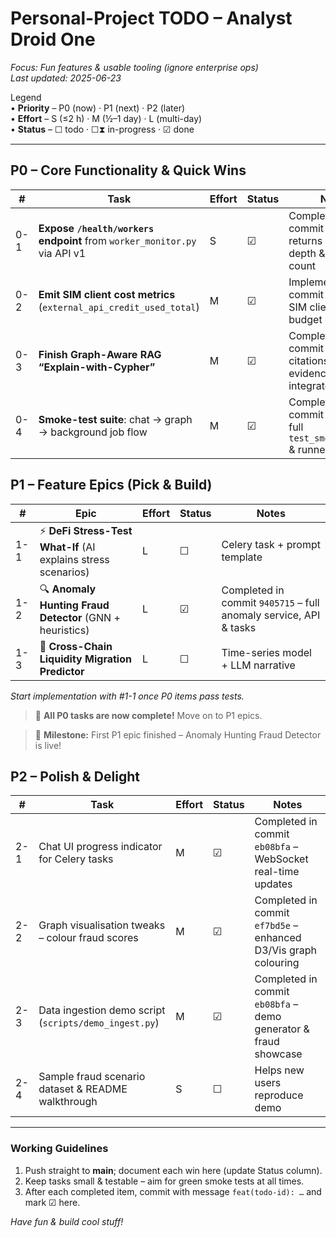 # Personal-Project TODO – Analyst Droid One  
_Focus: Fun features & usable tooling (ignore enterprise ops)_  
_Last updated: 2025-06-23_

Legend  
• **Priority** – P0 (now) · P1 (next) · P2 (later)  
• **Effort** – S (≤2 h) · M (½–1 day) · L (multi-day)  
• **Status** – ☐ todo · ☐⧗ in-progress · ☑ done  

---

## P0 – Core Functionality & Quick Wins
| # | Task | Effort | Status | Notes |
|---|------|--------|--------|-------|
| 0-1 | **Expose `/health/workers` endpoint** from `worker_monitor.py` via API v1 | S | ☑ | Completed in commit `154bc34` – returns queue depth & worker count |
| 0-2 | **Emit SIM client cost metrics** (`external_api_credit_used_total`) | M | ☑ | Implemented in commit `185e191` – SIM client + tests & budget guard |
| 0-3 | **Finish Graph-Aware RAG “Explain-with-Cypher”** | M | ☑ | Completed in commit `92c2aef` – citations & evidence bundles integrated |
| 0-4 | **Smoke-test suite**: chat → graph → background job flow | M | ☑ | Completed in commit `e453c4` – full `test_smoke_flow.py` & runner script |

## P1 – Feature Epics (Pick & Build)
| # | Epic | Effort | Status | Notes |
|---|------|--------|--------|-------|
| 1-1 | ⚡ **DeFi Stress-Test What-If** (AI explains stress scenarios) | L | ☐ | Celery task + prompt template |
| 1-2 | 🔍 **Anomaly Hunting Fraud Detector** (GNN + heuristics) | L | ☑ | Completed in commit `9405715` – full anomaly service, API & tasks |
| 1-3 | 🌉 **Cross-Chain Liquidity Migration Predictor** | L | ☐ | Time-series model + LLM narrative |

_Start implementation with #1-1 once P0 items pass tests._

> 🎉 **All P0 tasks are now complete!** Move on to P1 epics.

> 🥳 **Milestone:** First P1 epic finished – Anomaly Hunting Fraud Detector is live!

## P2 – Polish & Delight
| # | Task | Effort | Status | Notes |
|---|------|--------|--------|-------|
| 2-1 | Chat UI progress indicator for Celery tasks | M | ☑ | Completed in commit `eb08bfa` – WebSocket real-time updates |
| 2-2 | Graph visualisation tweaks – colour fraud scores | M | ☑ | Completed in commit `ef7bd5e` – enhanced D3/Vis graph colouring |
| 2-3 | Data ingestion demo script (`scripts/demo_ingest.py`) | M | ☑ | Completed in commit `eb08bfa` – demo generator & fraud showcase |
| 2-4 | Sample fraud scenario dataset & README walkthrough | S | ☐ | Helps new users reproduce demo |

---

### Working Guidelines
1. Push straight to **main**; document each win here (update Status column).  
2. Keep tasks small & testable – aim for green smoke tests at all times.  
3. After each completed item, commit with message `feat(todo-id): …` and mark ☑ here.  

_Have fun & build cool stuff!_
